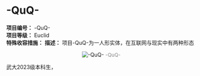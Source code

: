 # -QuQ-

**项目编号：** -QuQ-  
**项目等级：** Euclid  
**特殊收容措施：** 
**描述：** 项目-QuQ-为一人形实体，在互联网与现实中有两种形态

<p align="center">
  <img src="/about/hq/2024/-QuQ-.jpeg" alt="-QuQ-" style="max-width: 40%; height: auto;">
  <span style="font-size: 0.95em; color: #888;">-QuQ-</span>
</p>

武大2023级本科生，